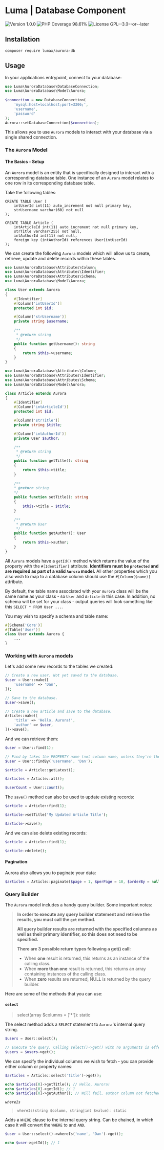 # Luma | Database Component

<div>
<!-- Version Badge -->
<img src="https://img.shields.io/badge/Version-1.0.0-blue" alt="Version 1.0.0">
<!-- PHP Coverage Badge -->
<img src="https://img.shields.io/badge/PHP Coverage-98.61%25-green" alt="PHP Coverage 98.61%">
<!-- License Badge -->
<img src="https://img.shields.io/badge/License-GPL--3.0--or--later-34ad9b" alt="License GPL--3.0--or--later">
</div>

## Installation

```shell
composer require lumax/aurora-db
```

## Usage

In your applications entrypoint, connect to your database:

```php
use Luma\AuroraDatabase\DatabaseConnection;
use Luma\AuroraDatabase\Model\Aurora;
 
$connection = new DatabaseConnection(
    'mysql:host=localhost;port=3306;',
    'username',
    'password'
);
Aurora::setDatabaseConnection($connection);
```

This allows you to use `Aurora` models to interact with your database via a single shared connection.

### The `Aurora` Model

#### The Basics - Setup

An `Aurora` model is an entity that is specifically designed to interact with a corresponding database table. One instance
of an `Aurora` model relates to one row in its corresponding database table.

Take the following tables:

```mysql
CREATE TABLE User (
    intUserId int(11) auto_increment not null primary key,
    strUsername varchar(60) not null
);

CREATE TABLE Article (
    intArticleId int(11) auto_increment not null primary key,
    strTitle varchar(255) not null,
    intAuthorId int(11) not null,
    foreign key (intAuthorId) references User(intUserId)
);
```

We can create the following `Aurora` models which will allow us to create, retrieve, update and delete records within these tables.

```php
use Luma\AuroraDatabase\Attributes\Column;
use Luma\AuroraDatabase\Attributes\Identifier;
use Luma\AuroraDatabase\Attributes\Schema;
use Luma\AuroraDatabase\Model\Aurora;

class User extends Aurora
{
    #[Identifier]
    #[Column('intUserId')]
    protected int $id;

    #[Column('strUsername')]
    private string $username;

    /**
     * @return string
     */
    public function getUsername(): string
    {
        return $this->username;
    }
}
```

```php
use Luma\AuroraDatabase\Attributes\Column;
use Luma\AuroraDatabase\Attributes\Identifier;
use Luma\AuroraDatabase\Attributes\Schema;
use Luma\AuroraDatabase\Model\Aurora;

class Article extends Aurora
{
    #[Identifier]
    #[Column('intArticleId')]
    protected int $id;

    #[Column('strTitle')]
    private string $title;

    #[Column('intAuthorId')]
    private User $author;

    /**
     * @return string
     */
    public function getTitle(): string
    {
        return $this->title;
    }
    
    /**
    * @return string
    */
    public function setTitle(): string
    {
        $this->title = $title;
    }

    /**
     * @return User
     */
    public function getAuthor(): User
    {
        return $this->author;
    }
}
```

All `Aurora` models have a `getId()` method which returns the value of the property with the `#[Identifier]` attribute. 
**Identifiers must be `protected` and are required as part of a valid `Aurora` model.** All other properties which you
also wish to map to a database column should use the `#[Column($name)]` attribute.

By default, the table name associated with your `Aurora` class will be the same name as your class - so `User` and `Article` in this case.
In addition, no schema will be set for your class - output queries will look something like this `SELECT * FROM User ...`.

You may wish to specify a schema and table name:

```php
#[Schema('Core')]
#[Table('User')]
class User extends Aurora {
    ...
}
```

### Working with `Aurora` models

Let's add some new records to the tables we created:

```php
// Create a new user. Not yet saved to the database.
$user = User::make([
    'username' => 'Dan',
]);

// Save to the database.
$user->save();

// Create a new article and save to the database.
Article::make([
    'title' => 'Hello, Aurora!',
    'author' => $user,
])->save();
```

And we can retrieve them:

```php
$user = User::find(1);

// Find by takes the PROPERTY name (not column name, unless they're the same of course)
$user = User::findBy('username', 'Dan');

$article = Article::getLatest();

$articles = Article::all();

$userCount = User::count();
```

The `save()` method can also be used to update existing records:

```php
$article = Article::find(1);

$article->setTitle('My Updated Article Title');

$article->save();
```

And we can also delete existing records:

```php
$article = Article::find(1);

$article->delete();
```

#### Pagination

Aurora also allows you to paginate your data:

```php
$articles = Article::paginate($page = 1, $perPage = 10, $orderBy = null, $orderDirection = null);
```

### Query Builder

The `Aurora` model includes a handy query builder. Some important notes:

> **In order to execute any query builder statement and retrieve the results, you must call the `get` method.**
> 
> **All query builder results are returned with the specified columns as well as their primary identifier, so this does not need to be specified.**
> 
> **There are 3 possible return types following a get() call:**
> - When **one** result is returned, this returns as an instance of the calling class.
> - When **more than one** result is returned, this returns an array containing instances of the calling class.
> - When **zero** results are returned, NULL is returned by the query builder.




Here are some of the methods that you can use:

#### `select`
> select(array $columns = ['*']): static

The select method adds a `SELECT` statement to `Aurora`'s internal query string.

```php
$users = User::select();

// Execute the query. Calling select()->get() with no arguments is effectively the same as calling User::all()
$users = $users->get();
```

We can specify the individual columns we wish to fetch - you can provide either column or property names:

```php
$articles = Article::select('title')->get();

echo $articles[0]->getTitle(); // Hello, Aurora!
echo $articles[0]->getId(); // 1
echo $articles[0]->getAuthor(); // Will fail, author column not fetched
```

*`whereIs`*

> `whereIs(string $column, string|int $value): static`

Adds a `WHERE` clause to the internal query string. Can be chained, in which case it will convert the `WHERE` to 
and `AND`.

```php
$user = User::select()->whereIs('name', 'Dan')->get();

echo $user->getId(); // 1
```